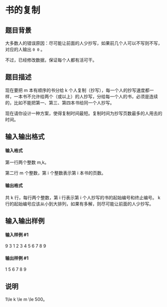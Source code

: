 
# 书的复制
## 题目背景
大多数人的错误原因：尽可能让前面的人少抄写，如果前几个人可以不写则不写，对应的人输出 `0 0` 。

不过，已经修改数据，保证每个人都有活可干。
## 题目描述
现在要把 m 本有顺序的书分给 k 个人复制（抄写），每一个人的抄写速度都一样，一本书不允许给两个（或以上）的人抄写，分给每一个人的书，必须是连续的，比如不能把第一、第三、第四本书给同一个人抄写。

现在请你设计一种方案，使得复制时间最短。复制时间为抄写页数最多的人用去的时间。
## 输入输出格式
#### 输入格式

第一行两个整数 m,k。

第二行 m 个整数，第 i 个整数表示第 i 本书的页数。
#### 输出格式

共 k 行，每行两个整数，第 i 行表示第 i 个人抄写的书的起始编号和终止编号。 k 行的起始编号应该从小到大排列，如果有多解，则尽可能让前面的人少抄写。
## 输入输出样例
#### 输入样例 #1
9 3
1 2 3 4 5 6 7 8 9

#### 输出样例 #1
1 5
6 7
8 9

## 说明
1\le k \le m \le 500。
